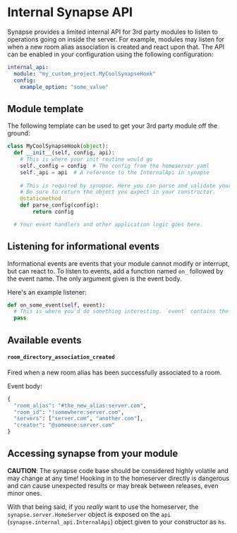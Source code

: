 <!-- Maintainer note: This document is written in Github Flavoured Markdown -->

# Internal Synapse API

Synapse provides a limited internal API for 3rd party modules to listen to operations going on inside the server. For example, modules may listen for when a new room alias association is created and react upon that. The API can be enabled in your configuration using the following configuration:

```yaml
internal_api:
  module: "my_custom_project.MyCoolSynapseHook"
  config:
    example_option: "some_value"
```

## Module template

The following template can be used to get your 3rd party module off the ground:

```python
class MyCoolSynapseHook(object):
  def __init__(self, config, api):
    # This is where your init routine would go
    self._config = config  # The config from the homeserver.yaml
    self._api = api  # A reference to the InternalApi in synapse
    
    # This is required by synapse. Here you can parse and validate your configuration.
    # Be sure to return the object you expect in your constructor.
    @staticmethod
    def parse_config(config):
        return config

  # Your event handlers and other application logic goes here.
```

## Listening for informational events

Informational events are events that your module cannot modify or interrupt, but can react to. To listen to events, add a function named `on_` followed by the event name. The only argument given is the event body.

Here's an example listener:
```python
def on_some_event(self, event):
  # This is where you'd do something interesting. `event` contains the event body.
  pass
```

## Available events

#### `room_directory_association_created`
Fired when a new room alias has been successfully associated to a room.

Event body:
```python
{
  "room_alias": "#the_new_alias:server.com",
  "room_id": "!somewhere:server.com",
  "servers": ["server.com", "another.com"],
  "creator": "@someone:server.com"
}
```

## Accessing synapse from your module

**CAUTION**: The synapse code base should be considered highly volatile and may change at any time! Hooking in to the homeserver directly is dangerous and can cause unexpected results or may break between releases, even minor ones.

With that being said, if you *really* want to use the homeserver, the `synapse.server.HomeServer` object is exposed on the `api` (`synapse.internal_api.InternalApi`) object given to your constructor as `hs`.
